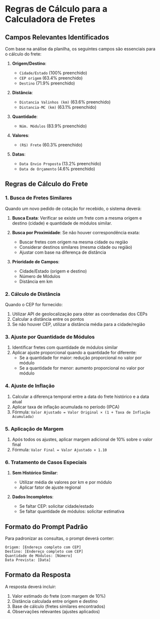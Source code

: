 # Regras de Cálculo para a Calculadora de Fretes

## Campos Relevantes Identificados
Com base na análise da planilha, os seguintes campos são essenciais para o cálculo do frete:

1. **Origem/Destino**:
   - `Cidade/Estado` (100% preenchido)
   - `CEP origem` (63.4% preenchido)
   - `Destino` (71.9% preenchido)

2. **Distância**:
   - `Distancia Valinhos (km)` (63.6% preenchido)
   - `Distancia-MC (km)` (63.1% preenchido)

3. **Quantidade**:
   - `Núm. Módulos` (83.9% preenchido)

4. **Valores**:
   - `(R$) Frete` (60.3% preenchido)

5. **Datas**:
   - `Data Envio Proposta` (13.2% preenchido)
   - `Data de Orçamento` (4.6% preenchido)

## Regras de Cálculo do Frete

### 1. Busca de Fretes Similares
Quando um novo pedido de cotação for recebido, o sistema deverá:

1. **Busca Exata**: Verificar se existe um frete com a mesma origem e destino (cidade) e quantidade de módulos similar.
   
2. **Busca por Proximidade**: Se não houver correspondência exata:
   - Buscar fretes com origem na mesma cidade ou região
   - Considerar destinos similares (mesma cidade ou região)
   - Ajustar com base na diferença de distância

3. **Prioridade de Campos**:
   - Cidade/Estado (origem e destino)
   - Número de Módulos
   - Distância em km

### 2. Cálculo de Distância
Quando o CEP for fornecido:
1. Utilizar API de geolocalização para obter as coordenadas dos CEPs
2. Calcular a distância entre os pontos
3. Se não houver CEP, utilizar a distância média para a cidade/região

### 3. Ajuste por Quantidade de Módulos
1. Identificar fretes com quantidade de módulos similar
2. Aplicar ajuste proporcional quando a quantidade for diferente:
   - Se a quantidade for maior: redução proporcional no valor por módulo
   - Se a quantidade for menor: aumento proporcional no valor por módulo

### 4. Ajuste de Inflação
1. Calcular a diferença temporal entre a data do frete histórico e a data atual
2. Aplicar taxa de inflação acumulada no período (IPCA)
3. Fórmula: `Valor Ajustado = Valor Original × (1 + Taxa de Inflação Acumulada)`

### 5. Aplicação de Margem
1. Após todos os ajustes, aplicar margem adicional de 10% sobre o valor final
2. Fórmula: `Valor Final = Valor Ajustado × 1.10`

### 6. Tratamento de Casos Especiais
1. **Sem Histórico Similar**: 
   - Utilizar média de valores por km e por módulo
   - Aplicar fator de ajuste regional

2. **Dados Incompletos**:
   - Se faltar CEP: solicitar cidade/estado
   - Se faltar quantidade de módulos: solicitar estimativa

## Formato do Prompt Padrão
Para padronizar as consultas, o prompt deverá conter:

```
Origem: [Endereço completo com CEP]
Destino: [Endereço completo com CEP]
Quantidade de Módulos: [Número]
Data Prevista: [Data]
```

## Formato da Resposta
A resposta deverá incluir:

1. Valor estimado do frete (com margem de 10%)
2. Distância calculada entre origem e destino
3. Base de cálculo (fretes similares encontrados)
4. Observações relevantes (ajustes aplicados)
